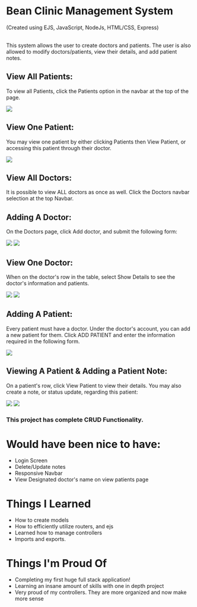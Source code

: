 <h1>Bean Clinic Management System</h1>
(Created using EJS, JavaScript, NodeJs, HTML/CSS, Express)
<br/><br/>

This system allows the user to create doctors and patients. The user is also allowed to modify doctors/patients, view their details, and add patient notes.

<h2>View All Patients:</h2>
<p>To view all Patients, click the Patients option in the navbar at the top of the page.</p>
<img src = "./img/view-patients.PNG">
<h2>View One Patient:</h2>
<p>You may view one patient by either clicking Patients then View Patient, or accessing this patient through their doctor.</p>
<img src = "./img/patient.PNG">
<h2>View All Doctors:</h2>
<p>It is possible to view ALL doctors as once as well. Click the Doctors navbar selection at the top Navbar.</p>
<h2>Adding A Doctor:</h2>
<p>On the Doctors page, click Add doctor, and submit the following form:</p>
<img src ="./img/add-doctor.PNG">
<img src = "./img/add-doctor2.PNG">
<h2>View One Doctor:</h2>
<p>When on the doctor's row in the table, select Show Details to see the doctor's information and patients.</p>
<img src = "./img/view-one-doctor.PNG">
<img src = "./img/doctor.PNG">
<h2>Adding A Patient:</h2>
<p>Every patient must have a doctor. Under the doctor's account, you can add a new patient for them. Click ADD PATIENT and enter the information required in the following form.</p>
<img src = "./img/add-patient.PNG">
<h2>Viewing A Patient & Adding a Patient Note:</h2>
<p>On a patient's row, click View Patient to view their details. You may also create a note, or status update, regarding this patient:</p>
<img src = "./img/note.PNG">
<img src = "./img/note2.PNG">

<h3>This project has complete CRUD Functionality.</h3>

<h1>Would have been nice to have:</h1>
<ul>
<li>Login Screen</li>
<li>Delete/Update notes</li>
<li>Responsive Navbar</li>
<li>View Designated doctor's name on view patients page</li>
</ul>

<h1>Things I Learned</h1>
<ul>
<li>How to create models</li>
<li>How to efficiently utilize routers, and ejs</li>
<li>Learned how to manage controllers</li>
<li>Imports and exports.</li>
</ul>

<h1>Things I'm Proud Of</h1>
<ul>
<li>Completing my first huge full stack application!</li>
<li>Learning an insane amount of skills with one in depth project</li>
<li>Very proud of my controllers. They are more organized and now make more sense</li>
</ul>
<br/>
